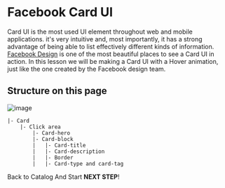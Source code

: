 # Facebook Card UI

Card UI is the most used UI element throughout web and mobile applications. it's very intuitive and, most importantly, it has a strong advantage of being able to list effectively different kinds of information. [Facebook Design][1] is one of the most beautiful places to see a Card UI in action. In this lesson we will be making a Card UI with a Hover animation, just like the one created by the Facebook design team. 



## Structure on this page

![image](https://res.cloudinary.com/dyiqg9qhi/image/upload/v1532609841/wire/img-wire-06.jpg)

```
|- Card
    |- Click area
        |- Card-hero 
        |- Card-block
        |   |- Card-title
        |   |- Card-description
        |   |- Border
        |   |- Card-type and card-tag
```



Back to Catalog And Start **NEXT STEP**!



[1]:https://facebook.design/